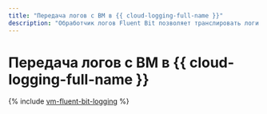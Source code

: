 ```yaml
---
title: "Передача логов с ВМ в {{ cloud-logging-full-name }}"
description: "Обработчик логов Fluent Bit позволяет транслировать логи с виртуальных машин в сервис {{ cloud-logging-full-name }}. Для передачи логов используется модуль Fluent Bit plugin for {{ cloud-logging-full-name }}."
---
```


# Передача логов с ВМ в {{ cloud-logging-full-name }}

{% include [vm-fluent-bit-logging](../../_tutorials/security/vm-fluent-bit-logging.md) %}

